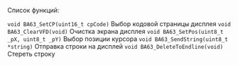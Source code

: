Список функций:

`void BA63_SetCP(uint16_t cpCode)` Выбор кодовой страницы дисплея
`void BA63_ClearVFD(void)` Очистка экрана дисплея
`void BA63_SetPos(uint8_t _pX, uint8_t _pY)` Выбор позиции курсора
`void BA63_SendString(uint8_t *string)` Отправка строки на дисплей
`void BA63_DeleteToEndline(void)` Стереть строку
